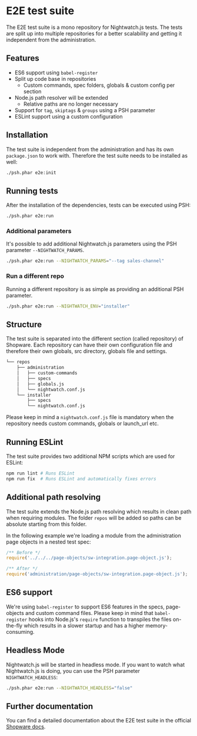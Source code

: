 # E2E test suite

The E2E test suite is a mono repository for Nightwatch.js tests. The tests are split up into multiple repositories for
a better scalability and getting it independent from the administration.

## Features
* ES6 support using `babel-register`
* Split up code base in repositories
    * Custom commands, spec folders, globals & custom config per section
* Node.js path resolver will be extended
    * Relative paths are no longer necessary
* Support for `tag`, `skiptags` & `groups` using a PSH parameter
* ESLint support using a custom configuration

## Installation
The test suite is independent from the administration and has its own `package.json` to work with. Therefore the test
suite needs to be installed as well:

```bash
./psh.phar e2e:init
```

## Running tests

After the installation of the dependencies, tests can be executed using PSH:

```bash
./psh.phar e2e:run
```

### Additional parameters
It's possible to add additional Nightwatch.js parameters using the PSH parameter `--NIGHTWATCH_PARAMS`. 

```bash
./psh.phar e2e:run --NIGHTWATCH_PARAMS="--tag sales-channel"
```

### Run a different repo
Running a different repository is as simple as providing an additional PSH parameter.

```bash
./psh.phar e2e:run --NIGHTWATCH_ENV="installer"
```

## Structure
The test suite is separated into the different section (called repository) of Shopware. Each repository can have their
own configuration file and therefore their own globals, src directory, globals file and settings.

```bash
└── repos
    ├── administration
    │   ├── custom-commands
    │   ├── specs
    │   ├── globals.js
    │   └── nightwatch.conf.js
    └── installer
        ├── specs
        └── nightwatch.conf.js
```

Please keep in mind a `nightwatch.conf.js` file is mandatory when the repository needs custom commands, globals or launch_url etc. 

## Running ESLint
The test suite provides two additional NPM scripts which are used for ESLint:

```bash
npm run lint # Runs ESLint
npm run fix  # Runs ESLint and automatically fixes errors
```

## Additional path resolving
The test suite extends the Node.js path resolving which results in clean path when requiring modules. The folder `repos`
will be added so paths can be absolute starting from this folder.

In the following example we're loading a module from the administration page objects in a nested test spec:

```js
/** Before */
require('../../../page-objects/sw-integration.page-object.js');

/** After */
require('administration/page-objects/sw-integration.page-object.js');
```

## ES6 support
We're using `babel-register` to support ES6 features in the specs, page-objects and custom command files. Please keep in
mind that `babel-register` hooks into Node.js's `require` function to transpiles the files on-the-fly which results
in a slower startup and has a higher memory-consuming.

## Headless Mode
Nightwatch.js will be started in headless mode. If you want to watch what Nightwatch.js is doing, you can use the PSH
parameter `NIGHTWATCH_HEADLESS`:

```bash
./psh.phar e2e:run --NIGHTWATCH_HEADLESS="false"
```

## Further documentation
You can find a detailed documentation about the E2E test suite in the official [Shopware docs](https://docs.shopware.com/en/shopware-platform-en/testing).
